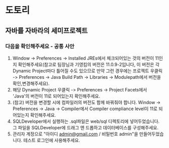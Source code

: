 # 도토리
자바를 자바라의 세미프로젝트
---
### 다음을 확인해주세요 - 공통 사안

1. Window -> Preferences -> Installed JREs에서 체크되어있는 것의 버전이 11인지 확인해주세요(참고로 팀장님과 기영킴의 버전은 11.0.9-2입니다, 이 버전은 각 Dynamic Project마다 틀어질 수도 있으므로 만약 그런 경우에는 프로젝트 우클릭 -> Preferences -> Java Build Path -> Libraries -> Modulepath에서 버전을 확인,변경해주세요).
2. 해당 Dynamic Project 우클릭 -> Preferences -> Project Facets에서 'Java'의 버전이 11로 되어있는지 확인해주세요.
3. (참고) 버전을 변경할 시에 컴파일러의 버전도 함께 바꿔줘야 합니다. Window -> Preferences -> Java -> Compiler에서 Compiler compliance level이 11로 되어있는지 확인해주세요.
4. SQLDeveloper에서 실행하는 .sql파일은 web/sql 디렉토리에 넣어두었습니다. 그 파일을 SQLDeveloper에 드래그 앤 드롭하고 데이터베이스를 구성해주세요.
5. 관리자 계정으로 "아이디 admin@gmail.com / 비밀번호 admin"을 만들어두었습니다. 테스트 로그인에 사용해주세요.
